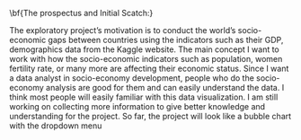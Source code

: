 \bf{The prospectus and Initial Scatch:}

The exploratory project’s motivation is to conduct the world’s socio-economic gaps between countries using the indicators such as their GDP, demographics data from the Kaggle website. The main concept I want to work with how the socio-economic indicators such as population, women fertility rate, or many more are affecting their economic status. Since I want a data analyst in socio-economy development, people who do the socio-economy analysis are good for them and can easily understand the data. I think most people will easily familiar with this data visualization. I am still working on collecting more information to give better knowledge and understanding for the project. So far, the project will look like a bubble chart with the dropdown menu